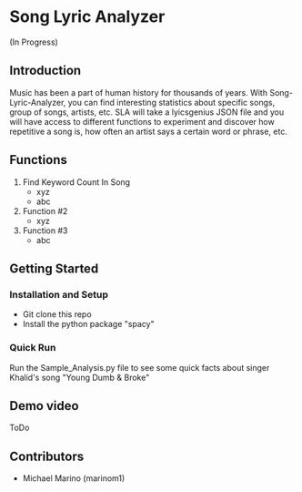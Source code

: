 # Song Lyric Analyzer

(In Progress)

## Introduction

Music has been a part of human history for thousands of years. With Song-Lyric-Analyzer, you can find interesting statistics about specific songs, group of songs, artists, etc. SLA will take a lyicsgenius JSON file and you will have access to different functions to experiment and discover how repetitive a song is, how often an artist says a certain word or phrase, etc. 

## Functions

1. Find Keyword Count In Song
	* xyz
	* abc
2. Function #2
	* xyz
3. Function #3
	* abc

## Getting Started
### Installation and Setup
- Git clone this repo
- Install the python package "spacy"
### Quick Run
Run the Sample_Analysis.py file to see some quick facts about singer Khalid's song "Young Dumb & Broke"

## Demo video
ToDo

## Contributors

* Michael Marino (marinom1)
